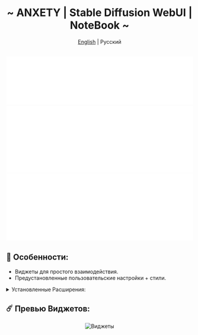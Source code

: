 <div align="center">

<h1 align="center">~ ANXETY | Stable Diffusion WebUI | NoteBook ~</h1>

[English](./README.md) | Русский

</div>


<div align="center">
	<br>
	<a href="https://lookup.guru/565783561878372352">
		<img src="/SVG/ru/discord-ru.svg" width="800" height="130" alt="discord">
	</a>
	<br>
	<a href="https://studiolab.sagemaker.aws/import/github/anxety-solo/sd-webui-sagemaker/blob/main/notebooks/ru/anxety-sdw_ru.ipynb">
		<img src="/SVG/ru/sagemaker-ru.svg" width="800" height="180" alt="sagemaker">
	</a>
	<br>
	<a href="https://www.kaggle.com/ayamanaox/anxety-sdw-en">
		<img src="/SVG/ru/kaggle-ru.svg" width="800" height="180" alt="kaggle">
	</a>
</div>


## 🌟 Особенности:
  - Виджеты для простого взаимодействия.
  - Предустановленные пользовательские настройки + стили.
 
 
<details>
<summary>Установленные Расширения:</summary>

- [Config-Presets](https://github.com/Zyin055/Config-Presets)
- [Umi-AI-Wildcards](https://github.com/Tsukreya/Umi-AI-Wildcards)
- [additional-networks](https://github.com/kohya-ss/sd-webui-additional-networks)
- [adetailer](https://github.com/Bing-su/adetailer)
- [aspect-ratio-helper](https://github.com/thomasasfk/sd-webui-aspect-ratio-helper)
- [batchlinks](https://github.com/etherealxx/batchlinks-webui)
- [canvas-zoom](https://github.com/richrobber2/canvas-zoom)
- [cattpuccin](https://github.com/catppuccin/stable-diffusion-webui)
- [ControlNet](https://github.com/Mikubill/sd-webui-controlnet)
- [infinite-image-browsing](https://github.com/zanllp/sd-webui-infinite-image-browsing)
- [lora-block-weight](https://github.com/hako-mikan/sd-webui-lora-block-weight)
- [ncpt_colab_timer](https://github.com/NoCrypt/ncpt_colab_timer) - отредактирован мной
- [neutral-prompt](https://github.com/ljleb/sd-webui-neutral-prompt)
- [regional-prompter](https://github.com/hako-mikan/sd-webui-regional-prompter)
- [state](https://github.com/ilian6806/stable-diffusion-webui-state)
- [supermerger](https://github.com/hako-mikan/sd-webui-supermerger)
- [tag-complete](https://github.com/DominikDoom/a1111-sd-webui-tagcomplete)
- [wd14-tagger](https://github.com/picobyte/stable-diffusion-webui-wd14-tagger)

</details>


## ☄️ Превью Виджетов:

<div align="center"> 
  
  ![Виджеты](https://github.com/anxety-solo/sd-webui-sagemaker/blob/main/img/ru/ANRED_widgets_view_ru.png)
      
</div>